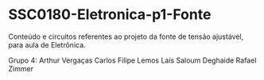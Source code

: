 # SSC0180-Eletronica-p1-Fonte

Conteúdo e circuitos referentes ao projeto da fonte de tensão ajustável, para aula de Eletrônica.

Grupo 4:
Arthur Vergaças
Carlos Filipe Lemos
Laís Saloum Deghaide
Rafael Zimmer
